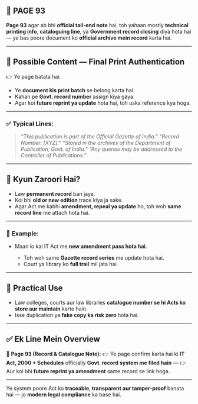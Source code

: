 ## 📄 **PAGE 93**

**Page 93** agar ab bhi **official tail-end note** hai, toh yahaan mostly **technical printing info**, **cataloguing line**, ya **Government record closing** diya hota hai — ye bas poore document ko **official archive mein record** karta hai.

---

## 🔹 **Possible Content — Final Print Authentication**

👉 Ye page batata hai:

* Ye **document kis print batch** se belong karta hai.
* Kahan pe **Govt. record number** assign kiya gaya.
* Agar koi **future reprint ya update** hota hai, toh uska reference kya hoga.

---

### ✅ **Typical Lines:**

> *“This publication is part of the Official Gazette of India.”*
> *“Record Number: \[XYZ].”*
> *“Stored in the archives of the Department of Publication, Govt. of India.”*
> *“Any queries may be addressed to the Controller of Publications.”*

---

## 🔹 **Kyun Zaroori Hai?**

* Law **permanent record** ban jaye.
* Koi bhi **old or new edition** trace kiya ja sake.
* Agar Act me kabhi **amendment, repeal ya update** ho, toh woh **same record line** me attach hota hai.

---

### 🧩 **Example:**

* Maan lo kal IT Act me **new amendment pass hota hai**.

  * Toh woh same **Gazette record series** me update hota hai.
  * Court ya library ko **full trail** mil jata hai.

---

## 🔹 **Practical Use**

* Law colleges, courts aur law libraries **catalogue number se hi Acts ko store aur maintain** karte hain.
* Isse duplication ya **fake copy ka risk zero** hota hai.

---

## ✅ **Ek Line Mein Overview**

📌 **Page 93 (Record & Catalogue Note):**
👉 Ye page confirm karta hai ki **IT Act, 2000 + Schedules** officially **Govt. record system me filed hain** —
👉 Aur koi bhi **future reprint ya amendment** same record se link hoga.

---

Ye system poore Act ko **traceable, transparent aur tamper-proof** banata hai — jo **modern legal compliance** ka base hai.
